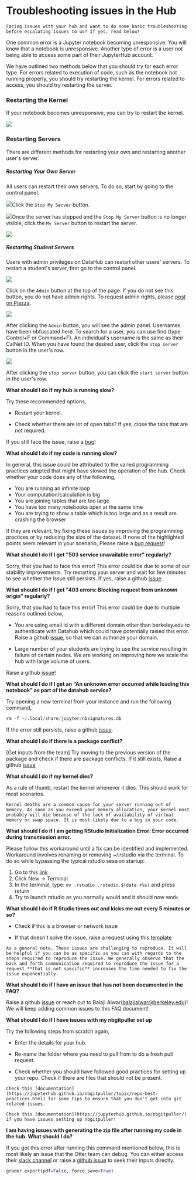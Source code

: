 # Troubleshooting issues in the Hub

```{note}
Facing issues with your hub and want to do some basic troubleshooting before escalating issues to us? If yes, read below!

```

One common error is a Jupyter notebook becoming unresponsive. You will know that a notebook is unresponsive. Another type of error is a user not being able to access some part of their JupyterHub account.

We have outlined two methods below that you should try for each error type. For errors related to execution of code, such as the notebook not running properly, you should try restarting the kernel. For errors related to access, you should try restarting the server.

### Restarting the Kernel

If your notebook becomes unresponsive, you can try to restart the kernel.

![](../assets/restart-kernel.png)

### Restarting Servers

There are different methods for restarting your own and restarting another user's server.

##### Restarting Your Own Server

All users can restart their own servers. To do so, start by going to the control panel.

![](../assets/control-link.png)Click the `Stop My Server` button.

![](../assets/stop-my-server.png)Once the server has stopped and the `Stop My Server` button is no longer visible, click the `My Server` button to restart the server.

![](../assets/start-my-server.png)

##### Restarting Student Servers

Users with admin privileges on DataHub can restart other users' servers. To restart a student's server, first go to the control panel.

![](../assets/control-link.png)

Click on the `Admin` button at the top of the page. If you do not see this button, you do not have admin rights. To request admin rights, please [post on Piazza](http://piazza.com/berkeley/other/cs97).

![](../assets/admin-link.png)

After clicking the `Admin` button, you will see the admin panel. Usernames have been obfuscated here. To search for a user, you can use find \(type Control+F or Command+F\). An individual's username is the same as their CalNet ID. When you have found the desired user, click the `stop server` button in the user's row.

![](../assets/admin-panel.png)

After clicking the `stop server` button, you can click the `start server` button in the user's row.

**What should I do if my hub is running slow?**

Try these recommended options,

- Restart your kernel.

- Check whether there are lot of open tabs? If yes, close the tabs that are not required.


If you still face the issue, raise a [bug](https://github.com/berkeley-dsep-infra/datahub/issues/new?assignees=&labels=bug&template=bug_report.yml)!

**What should I do if my code is running slow?**

In general, this issue could be attributed to the varied programming practices adopted that might have slowed the operation of the hub. Check whether your code does any of the following, 

- You are running an infinite loop 
- Your computation/calculation is big 
- You are joining tables that are too large
- You have too many notebooks open at the same time
- You are trying to show a table which is too large and as a result are crashing the browser

If they are relevant, try fixing these issues by improving the programming practices or by reducing the size of the dataset. If none of the highlighted points seem relevant in your scenario, Please raise a [bug request](https://github.com/berkeley-dsep-infra/datahub/issues/new?assignees=&labels=bug&template=bug_report.yml)!

**What should I do if I get "503 service unavailable error" regularly?**

Sorry, that you had to face this error! This error could be due to some of our stability improvements. Try restarting your server and wait for few minutes to see whether the issue still persists. If yes, raise a github [issue](https://github.com/berkeley-dsep-infra/datahub/issues/new/choose).

**What should I do if I get "403 errors: Blocking request from unknown origin" regularly?**

Sorry, that you had to face this error! This error could be due to multiple reasons outlined below, 

- You are using email id with a different domain other than berkeley.edu to authenticate with Datahub which could have potentially raised this error. Raise a github [issue](https://github.com/berkeley-dsep-infra/datahub/issues/new?assignees=&labels=bug&template=bug_report.yml), so that we can authorize your domain.

- Large number of your students are trying to use the service resulting in failure of certain nodes. We are working on improving how we scale the hub with large volume of users.

Raise a github [issue](https://github.com/berkeley-dsep-infra/datahub/issues/new?assignees=&labels=bug&template=bug_report.yml)!

**What should I do if I get an “An unknown error occurred while loading this notebook” as part of the datahub service?**

Try opening a new terminal from your instance and run the following command, 

```python
rm -f ~/.local/share/jupyter/nbsignatures.db
```

If the error still persists, raise a github [issue](https://github.com/berkeley-dsep-infra/datahub/issues/new?assignees=&labels=bug&template=bug_report.yml).

**What should I do if there is a package conflict?**

[Get inputs from the team]
Try moving to the previous version of the package and check if there are package conflicts. If it still exists, Raise a github [issue](https://github.com/berkeley-dsep-infra/datahub/issues/new?assignees=&labels=bug&template=bug_report.yml)

**What should I do if my kernel dies?**

As a rule of thumb, restart the kernel whenever it dies. This should work for most scenarios.

```{note}
Kernel deaths are a common cause for your server running out of memory. As soon as you exceed your memory allocation, your kernel most probably will die because of the lack of availability of virtual memory or swap space. It is most likely due to a bug in your code.
```

**What should I do if I am getting RStudio Initialization Error: Error occurred during transmission error.**

Please follow this workaround until a fix can be identified and implemented. Workaround involves renaming or removing ~/.rstudio via the terminal. To do so while bypassing the typical rstudio session startup:

1. Go to this [link](https://r.datahub.berkeley.edu/user-redirect/tree)
2. Click New -> Terminal
3. In the terminal, type: ```mv .rstudio .rstudio.$(date +%s)``` and press return
4. Try to launch rstudio as you normally would and it should now work.

**What should I do if R Studio times out and kicks me out every 5 minutes or so?**

- Check if this is a browser or network issue

- If that doesn't solve the issue, raise a request using this [template](https://github.com/berkeley-dsep-infra/datahub/issues/new?assignees=&labels=bug&template=bug_report.yml)

```{note}
As a general note, These issues are challenging to reproduce. It will be helpful if you can be as specific as you can with regards to the steps required to reproduce the issue. We generally observe that the back and forth communication required to reproduce the issue for a request **that is not specific** increases the time needed to fix the issue exponentially.
```

**What should I do if I have an issue that has not been documented in the FAQ?**

Raise a github [issue](https://github.com/berkeley-dsep-infra/datahub/issues/new/choose) or reach out to Balaji Alwar(balajialwar@berkeley.edu)! We will keep adding common issues to this FAQ document!

**What should I do if I have issues with my nbgitpuller set up**

Try the following steps from scratch again,

- Enter the details for your hub.

- Re-name the folder where you need to pull from to do a fresh pull request. 

- Check whether you should have followed good practices for setting up your repo. Check if there are files that should not be present. 

```{note}
Check this [documentation](https://jupyterhub.github.io/nbgitpuller/topic/repo-best-practices.html) for some tips to ensure that you don't get into git related issues. 

Check this [documentation](https://jupyterhub.github.io/nbgitpuller/) if you have issues setting up nbgitpuller!
```

**I am having issues with generating the zip file after running my code in the hub. What should I do?**

If you got this error after running this command mentioned below, this is most likely an issue that the Otter team can debug. You can either access their [slack channel](https://join.slack.com/t/otter-grader/shared_invite/zt-bzfqbl82-C1s~YUBkbzvTcPCK60OOgg) or raise a [github issue](https://github.com/ucbds-infra/otter-grader) to seek their inputs directly.

```python
grader.export(pdf=False, force_save=True)
```

